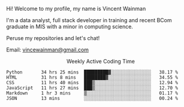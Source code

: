 Hi! Welcome to my profile, my name is Vincent Wainman

I'm a data analyst, full stack developer in training and recent BCom graduate in MIS with a minor in computing science. 

Peruse my repositories and let's chat!

Email: vincewainman@gmail.com

<p align="center"> Weekly Active Coding Time </p>
<!--START_SECTION:waka-->

```text
Python       34 hrs 25 mins  █████████▓░░░░░░░░░░░░░░░   38.17 %
HTML         31 hrs 8 mins   ████████▓░░░░░░░░░░░░░░░░   34.55 %
CSS          11 hrs 40 mins  ███▒░░░░░░░░░░░░░░░░░░░░░   12.94 %
JavaScript   11 hrs 27 mins  ███▒░░░░░░░░░░░░░░░░░░░░░   12.70 %
Markdown     1 hr 3 mins     ▒░░░░░░░░░░░░░░░░░░░░░░░░   01.17 %
JSON         13 mins         ░░░░░░░░░░░░░░░░░░░░░░░░░   00.24 %
```

<!--END_SECTION:waka-->
